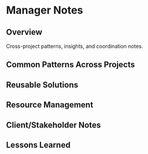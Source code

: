# Manager Notes

## Overview
Cross-project patterns, insights, and coordination notes.

## Common Patterns Across Projects

## Reusable Solutions

## Resource Management

## Client/Stakeholder Notes

## Lessons Learned